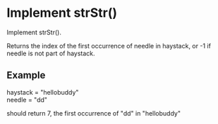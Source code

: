 # Implement strStr()
Implement strStr().

Returns the index of the first occurrence of needle in haystack, or -1 if needle is not part of haystack.

## Example
haystack = "hellobuddy" <br />
needle = "dd"

should return 7, the first occurrence of "dd" in "hellobuddy"